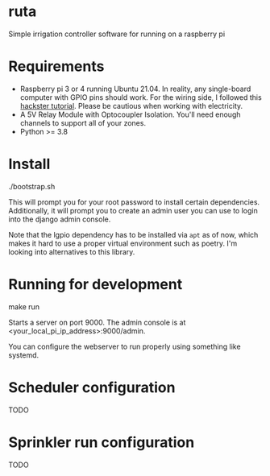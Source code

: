# ruta
Simple irrigation controller software for running on a raspberry pi


# Requirements

- Raspberry pi 3 or 4 running Ubuntu 21.04. In reality, any single-board computer with GPIO pins should work. For the wiring side, I followed this [hackster tutorial](https://www.hackster.io/Ryan33/raspberry-pi-web-page-based-sprinkler-controller-00d26f). Please be cautious when working with electricity. 
- A 5V Relay Module with Optocoupler Isolation. You'll need enough channels to support all of your zones. 
- Python >= 3.8

# Install
./bootstrap.sh

This will prompt you for your root password to install certain dependencies. Additionally, it will prompt you to create an admin user you can use to login into the django admin console.

Note that the lgpio dependency has to be installed via `apt` as of now, which makes it hard to use a proper virtual environment such as poetry. I'm looking into alternatives to this library.

# Running for development
make run

Starts a server on port 9000. The admin console is at <your_local_pi_ip_address>:9000/admin. 

You can configure the webserver to run properly using something like systemd. 

# Scheduler configuration

TODO

# Sprinkler run configuration

TODO
